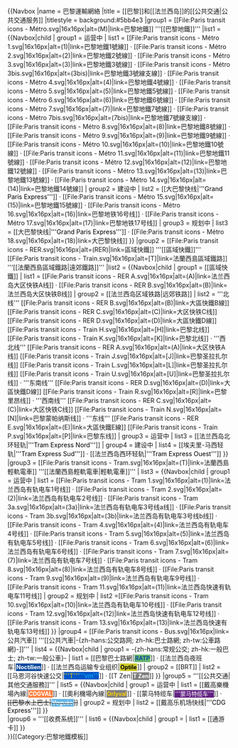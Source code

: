 {{Navbox
|name    = 巴黎運輸網絡
|title   = [[巴黎]]和[[法兰西岛]]的[[公共交通|公共交通服务]]
|titlestyle = background:#5bb4e3
|group1  =  [[File:Paris transit icons - Métro.svg|16x16px|alt=(M)|link=巴黎地鐵]] '''[[巴黎地鐵]]'''
|list1   =  
{{Navbox|child
| group1 = 运营中
| list1  = [[File:Paris transit icons - Métro 1.svg|16x16px|alt=(1)|link=巴黎地鐵1號線]] · [[File:Paris transit icons - Métro 2.svg|16x16px|alt=(2)|link=巴黎地鐵2號線]] · [[File:Paris transit icons - Métro 3.svg|16x16px|alt=(3)|link=巴黎地鐵3號線]] · [[File:Paris transit icons - Métro 3bis.svg|16x16px|alt=(3bis)|link=巴黎地鐵3號線支線]] · [[File:Paris transit icons - Métro 4.svg|16x16px|alt=(4)|link=巴黎地鐵4號線]] · [[File:Paris transit icons - Métro 5.svg|16x16px|alt=(5)|link=巴黎地鐵5號線]] · [[File:Paris transit icons - Métro 6.svg|16x16px|alt=(6)|link=巴黎地鐵6號線]] · [[File:Paris transit icons - Métro 7.svg|16x16px|alt=(7)|link=巴黎地鐵7號線]] · [[File:Paris transit icons - Métro 7bis.svg|16x16px|alt=(7bis)|link=巴黎地鐵7號線支線]] · [[File:Paris transit icons - Métro 8.svg|16x16px|alt=(8)|link=巴黎地鐵8號線]] · [[File:Paris transit icons - Métro 9.svg|16x16px|alt=(9)|link=巴黎地鐵9號線]] · [[File:Paris transit icons - Métro 10.svg|16x16px|alt=(10)|link=巴黎地鐵10號線]] · [[File:Paris transit icons - Métro 11.svg|16x16px|alt=(11)|link=巴黎地鐵11號線]] · [[File:Paris transit icons - Métro 12.svg|16x16px|alt=(12)|link=巴黎地鐵12號線]] · [[File:Paris transit icons - Métro 13.svg|16x16px|alt=(13)|link=巴黎地鐵13號線]] · [[File:Paris transit icons - Métro 14.svg|16x16px|alt=(14)|link=巴黎地鐵14號線]]
| group2 = 建设中
| list2 = [[大巴黎快线|<span style="bgcolor: #ffffff; color: #000000">'''Grand Paris Express'''</span>]] · [[File:Paris transit icons - Métro 15.svg|16x16px|alt=(15)|link=巴黎地鐵15號線]] · [[File:Paris transit icons - Métro 16.svg|16x16px|alt=(16)|link=巴黎地铁16号线]] · [[File:Paris transit icons - Métro 17.svg|16x16px|alt=(17)|link=巴黎地铁17号线]]
| group3 = 规划中
| list3  = [[大巴黎快线|<span style="bgcolor: #ffffff; color: #000000">'''Grand Paris Express'''</span>]] · [[File:Paris transit icons - Métro 18.svg|16x16px|alt=(18)|link=大巴黎快线]]
}}
|group2 =  [[File:Paris transit icons - RER.svg|16x16px|alt=(RER)|link=區域快鐵]] '''[[區域快鐵]]''' <br/>[[File:Paris transit icons - Train.svg|16x16px|alt=[T]|link=法蘭西島區域鐵路]] '''[[法蘭西島區域鐵路|遠郊鐵路]]'''
|list2   =
{{Navbox|child
| group1 = [[區域快鐵]]
| list1  = [[File:Paris transit icons - RER A.svg|16x16px|alt=(A)|link=法兰西岛大区快铁A线]] · [[File:Paris transit icons - RER B.svg|16x16px|alt=(B)|link=法兰西岛大区快铁B线]]
| group2 = [[法兰西岛区域铁路|远郊铁路]]
| list2  = '''北线''' [[File:Paris transit icons - RER B.svg|16x16px|alt=(B)|link=大區快鐵B線]] [[File:Paris transit icons - RER C.svg|16x16px|alt=(C)|link=大区快铁C线]] [[File:Paris transit icons - RER D.svg|16x16px|alt=(D)|link=大區快鐵D線]] [[File:Paris transit icons - Train H.svg|16x16px|alt=[H]|link=巴黎北线]] [[File:Paris transit icons - Train K.svg|16x16px|alt=[K]|link=巴黎北线]] · '''西北线''' [[File:Paris transit icons - RER A.svg|16x16px|alt=(A)|link=大区快铁A线]] [[File:Paris transit icons - Train J.svg|16x16px|alt=[J]|link=巴黎圣拉扎尔线]] [[File:Paris transit icons - Train L.svg|16x16px|alt=[L]|link=巴黎圣拉扎尔线]] [[File:Paris transit icons - Train U.svg|16x16px|alt=[U]|link=巴黎圣拉扎尔线]] · '''东南线''' [[File:Paris transit icons - RER D.svg|16x16px|alt=(D)|link=大區快鐵D線]] [[File:Paris transit icons - Train R.svg|16x16px|alt=[R]|link=巴黎里昂线]] · '''西南线''' [[File:Paris transit icons - RER C.svg|16x16px|alt=(C)|link=大区快铁C线]] [[File:Paris transit icons - Train N.svg|16x16px|alt=[N]|link=巴黎蒙帕纳斯线]] · '''东线''' [[File:Paris transit icons - RER E.svg|16x16px|alt=(E)|link=大區快鐵E線]] [[File:Paris transit icons - Train P.svg|16x16px|alt=[P]|link=巴黎东线]]
| group3 = 运营中
| list3 = [[法兰西岛北环轻轨|<span style="bgcolor: #ffffff; color: #000000">'''Tram Express Nord'''</span>]]
| group4 = 建设中
| list4 = [[埃夫里-马西轻轨|<span style="bgcolor: #ffffff; color: #000000">'''Tram Express Sud'''</span>]] · [[法兰西岛西环轻轨|<span style="bgcolor: #ffffff; color: #000000">'''Tram Express Ouest'''</span>]]
}}
|group3 = [[File:Paris transit icons - Tram.svg|16x16px|alt=(T)|link=法蘭西島輕軌電車]] '''[[法蘭西島輕軌電車|輕軌電車]]'''
| list3   =
{{Navbox|child
| group1 = 运营中
| list1  = [[File:Paris transit icons - Tram 1.svg|16x16px|alt=(1)|link=法兰西岛有轨电车1号线]] · [[File:Paris transit icons - Tram 2.svg|16x16px|alt=(2)|link=法兰西岛有轨电车2号线]] · [[File:Paris transit icons - Tram 3a.svg|16x16px|alt=(3a)|link=法兰西岛有轨电车3号线a线]] · [[File:Paris transit icons - Tram 3b.svg|16x16px|alt=(3b)|link=法兰西岛有轨电车3号线b线]] · [[File:Paris transit icons - Tram 4.svg|16x16px|alt=(4)|link=法兰西岛有轨电车4号线]] · [[File:Paris transit icons - Tram 5.svg|16x16px|alt=(5)|link=法兰西岛有轨电车5号线]] · [[File:Paris transit icons - Tram 6.svg|16x16px|alt=(6)|link=法兰西岛有轨电车6号线]] · [[File:Paris transit icons - Tram 7.svg|16x16px|alt=(7)|link=法兰西岛有轨电车7号线]] · [[File:Paris transit icons - Tram 8.svg|16x16px|alt=(8)|link=法兰西岛有轨电车8号线]] · [[File:Paris transit icons - Tram 9.svg|16x16px|alt=(9)|link=法兰西岛有轨电车9号线]] · [[File:Paris transit icons - Tram 11.svg|16x16px|alt=(11)|link=法兰西岛快速有轨电车11号线]]
| group2 = 规划中
| list2  =[[File:Paris transit icons - Tram 10.svg|16x16px|alt=(10)|link=法兰西岛有轨电车10号线]] · [[File:Paris transit icons - Tram 12.svg|16x16px|alt=(12)|link=法兰西岛快速有轨电车12号线]] · [[File:Paris transit icons - Tram 13.svg|16x16px|alt=(13)|link=法兰西岛快速有轨电车13号线]]
}}
|group4 = [[File:Paris transit icons - Bus.svg|16x16px|link=公共汽車]] '''[[公共汽車|-{zh-hans:公交路网; zh-hk:巴士路網; zh-tw:公車路網}-]]'''
| list4   =
{{Navbox|child
| group1 = -{zh-hans:常规公交; zh-hk:一般巴士; zh-tw:一般公車}-
| list1  = [[巴黎巴士路網|<span style="font-size: 90%; padding: .1em; background-color: #6eba6f; color: #0b4a9e"><b>RATP</b></span>]] · [[法兰西岛夜班车|<span style="font-size: 90%; padding: .1em; background-color: #0b4a9e; color: #ffffff"><b>Noctilien</b></span>]] · [[法兰西岛运输专业组织|<span style="font-size: 90%; padding: .1em; background-color: #cec92b; color: #000000"><b>Optile</b></span>]] 
| group2 = [[BRT]]
| list2  =  [[马恩河谷快速公交|<span style="background:#0055c8"><span style="color:#ffcd02;">'''T'''</span><span style="color:#00BFFF;">'''vm'''</span></span>]] · [[T Zen|<span style="font-size: 90%; padding: .1em; background-color: #7f7f7f; color: #ffffff"><b>T Zen</b></span>]]
}}
|group5 = '''[[公共交通|其他交通服務]]'''
| list5   =
{{Navbox|child
| group1 = 运营中
| list1  = [[戴高樂機場內線|<span style="font-size: 90%; padding: .1em; background-color: #ff8040; color: #ffffff"><b>CDGVAL</b></span>]] · [[奧利機場內線|<span style="font-size: 90%; padding: .1em; background-color: #7f7f7f; color: #ffcf00"><b>Orlyval</b></span>]] · [[蒙马特缆车|<span style="white-space: nowrap; font-size: 90%; padding: .1em; background-color: #622282; color: #ffffff">'''蒙马特缆车'''</span>]] · <del>[[巴黎水上巴士|<span style="font-size: 90%; padding: .1em; background-color: #65b6e3; color: #ffffff"><b>Voguéo</b></span>]]</del>
| group2 = 规划中
| list2  = [[戴高乐机场快线|<span style="bgcolor: #ffffff; color: #000000">'''CDG Express'''</span>]]
}}  
|group6 =  '''[[收费系统]]'''
| list6   =
{{Navbox|child
| group1 = 
| list1  = [[通游卡]]
}}  
}}<noinclude>[[Category:巴黎地鐵模板]]
</noinclude>